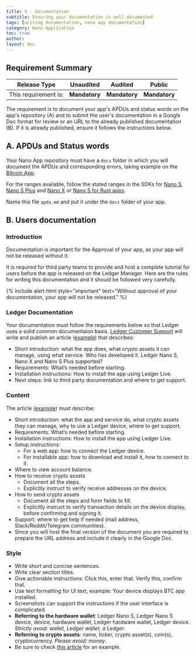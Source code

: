 ```yaml
---
title: 5 - Documentation
subtitle: Ensuring your documentation is well documented
tags: [writing documentation, nano app documentation]
category: Nano Application
toc: true
author:
layout: doc
---
```


## Requirement Summary

|    Release Type       |          Unaudited     |          Audited       |          Public        |
|-----------------------|------------------------|------------------------|------------------------|
|  This requirement is: |    <b>Mandatory</b>    |   <b>Mandatory</b>     |   <b>Mandatory</b>     |

The requirement is to document your app's APDUs and status words on the app's repository (A) and to submit the user's documentation in a Google Doc format for review or an URL to the already published documentation (B). If it is already published, ensure it follows the instructions below.

## A. APDUs and Status words

Your Nano App repository must have a `docs` folder in which you will document the APDUs and corresponding errors, taking example on the [Bitcoin App](https://github.com/LedgerHQ/app-bitcoin-new/blob/develop/doc/bitcoin.md).

For the ranges available, follow the stated ranges in the SDKs for [Nano S](https://github.com/LedgerHQ/nanos-secure-sdk/blob/master/include/errors.h), [Nano S Plus](https://github.com/LedgerHQ/nanosplus-secure-sdk/blob/main/include/errors.h) and [Nano X](https://github.com/LedgerHQ/nanox-secure-sdk/blob/master/include/errors.h) or [Nano S for Rust apps](https://github.com/LedgerHQ/ledger-nanos-sdk/blob/master/ledger-secure-sdk/include/errors.h).

Name this file `apdu.md` and put it under the `docs` folder of your app. 


## B. Users documentation

### Introduction

Documentation is important for the Approval of your app, as your app will not be released without it.

It is required for third party teams to provide and host a complete tutorial for users before the app is released on the Ledger Manager. Here are the rules for writing this documentation and it should be followed very carefully.

<!--  -->
{% include alert.html style="important" text="Without approval of your documentation, your app will not be released." %}
<!--  -->

### Ledger Documentation

Your documentation must follow the requirements below  so that Ledger uses a solid common documentaion basis.
[Ledger Customer Support](https://support.ledgerwallet.com/hc/en-us) will write and publish an article ([example](https://support.ledgerwallet.com/hc/en-us/articles/360007583514-Ontology-ONT-)) that describes:
- Short introduction: what the app does, what crypto assets it can manage, using what service. Who has developed it. Ledger Nano S, Nano X and Nano S Plus supported?
- Requirements: What’s needed before starting.
- Installation instructions: How to install the app using Ledger Live.
- Next steps: link to third party documentation and where to get support.


### Content

The article ([example](https://blog.cyberrepublic.org/2020/06/15/how-to-use-your-ledger-device-with-the-elastos-light-wallet/)) must describe:
- Short introduction: what the app and service do, what crypto assets they can manage, why to use a Ledger device, where to get support.
- Requirements: What’s needed before starting.
- Installation instructions: How to install the app using Ledger Live.
- Setup instructions:
    - For a web app: how to connect the Ledger device.
    - For installable app: how to download and install it, how to connect to it.
- Where to view account balance.
- How to receive crypto assets
    - Document all the steps.
    - Explicitly instruct to verify receive addresses on the device.
- How to send crypto assets
    - Document all the steps and form fields to fill.
    - Explicitly instruct to verify transaction details on the device display, before confirming and signing it.
- Support: where to get help if needed (mail address, Slack/Reddit/Telegram communities). 
- Since you will host the final version of the document you are required to prepare the URL address and include it clearly in the Google Doc.

### Style

- Write short and concise sentences.
- Write clear section titles.
- Give actionable instructions: Click this, enter that. Verify this, confirm that.
- Use text formatting for UI text, example: Your device displays BTC app installed.
- Screenshots can support the instructions if the user interface is complicated.
- **Referring to the hardware wallet**: Ledger Nano S, Ledger Nano S device, device, hardware wallet, Ledger hardware wallet, Ledger device.
<i>Strictly avoid: wallet, Ledger wallet, a Ledger</i>.
- **Referring to crypto assets**: name, ticker, crypto asset(s), coin(s), cryptocurrency.
<i>Please avoid: money</i>.
- Be sure to check [this article](https://blog.cyberrepublic.org/2020/06/15/how-to-use-your-ledger-device-with-the-elastos-light-wallet/) for an example.

